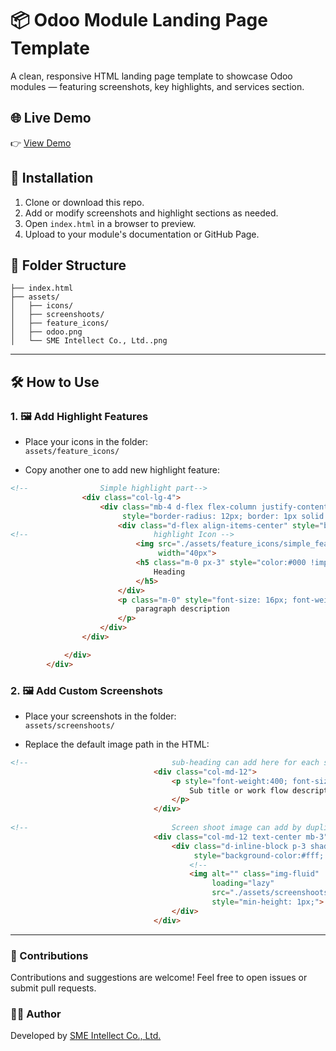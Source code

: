 # 📦 Odoo Module Landing Page Template

A clean, responsive HTML landing page template to showcase Odoo modules — featuring screenshots, key highlights, and services section.

## 🌐 Live Demo

👉 [View Demo](https://aungmoewai1.github.io/module_info_template/)

## 🔧 Installation

1. Clone or download this repo.
2. Add or modify screenshots and highlight sections as needed.
3. Open `index.html` in a browser to preview.
4. Upload to your module's documentation or GitHub Page.


## 📁 Folder Structure

```text
├── index.html
├── assets/
│   ├── icons/
│   ├── screenshoots/
│   ├── feature_icons/
│   ├── odoo.png
│   └── SME Intellect Co., Ltd..png
```


---

## 🛠️ How to Use

### 1. 🖼️ Add Highlight Features

- Place your icons in the folder:  
  `assets/feature_icons/`

- Copy another one to add new highlight feature:

```html
<!--                Simple highlight part-->
                <div class="col-lg-4">
                    <div class="mb-4 d-flex flex-column justify-content-center gap-3"
                         style="border-radius: 12px; border: 1px solid  #B6BCCD; background:  #FFF;padding:32px ">
                        <div class="d-flex align-items-center" style="border-radius:8px !important; height:70px;">
<!--                            highlight Icon -->
                            <img src="./assets/feature_icons/simple_feature.png" class="img-responsive" height="40px"
                                 width="40px">
                            <h5 class="m-0 px-3" style="color:#000 !important; font-weight:bold">
                                Heading
                            </h5>
                        </div>
                        <p class="m-0" style="font-size: 16px; font-weight: 400; color:var(--text-color-light);">
                            paragraph description
                        </p>
                    </div>
                </div>

            </div>
        </div>
```


### 2. 🖼️ Add Custom Screenshots

- Place your screenshots in the folder:  
  `assets/screenshoots/`

- Replace the default image path in the HTML:

```html
<!--                                sub-heading can add here for each screenshoot-->
                                <div class="col-md-12">
                                    <p style="font-weight:400; font-size:16px; line-height:150%; color:var(--text-color-light);text-align:left;">
                                        Sub title or work flow description of image
                                    </p>
                                </div>
                                
<!--                                Screen shoot image can add by duplicate this div-->
                                <div class="col-md-12 text-center mb-3">
                                    <div class="d-inline-block p-3 shadow-sm"
                                         style="background-color:#fff; border-radius:10px">
                                        <!--                                        Here to change image-->
                                        <img alt="" class="img-fluid"
                                             loading="lazy"
                                             src="./assets/screenshoots/screenshoot.png"
                                             style="min-height: 1px;">
                                    </div>
                                </div>
```

---
### 👏 Contributions

Contributions and suggestions are welcome! Feel free to open issues or submit pull requests.

### 👨‍💻 Author

Developed by [SME Intellect Co., Ltd.](mailto:info@smeintellect.com)

